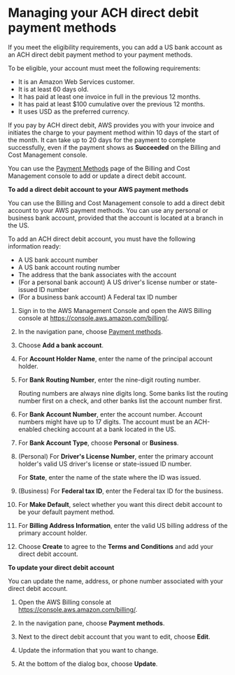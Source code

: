 # Managing your ACH direct debit payment methods<a name="manage-debit"></a>

If you meet the eligibility requirements, you can add a US bank account as an ACH direct debit payment method to your payment methods\. 

To be eligible, your account must meet the following requirements:
+ It is an Amazon Web Services customer\. 
+ It is at least 60 days old\.
+ It has paid at least one invoice in full in the previous 12 months\.
+ It has paid at least $100 cumulative over the previous 12 months\.
+ It uses USD as the preferred currency\.

If you pay by ACH direct debit, AWS provides you with your invoice and initiates the charge to your payment method within 10 days of the start of the month\. It can take up to 20 days for the payment to complete successfully, even if the payment shows as **Succeeded** on the Billing and Cost Management console\.

You can use the [Payment Methods](https://console.aws.amazon.com/billing/home#/paymentmethods) page of the Billing and Cost Management console to add or update a direct debit account\.<a name="add-debit"></a>

**To add a direct debit account to your AWS payment methods**

You can use the Billing and Cost Management console to add a direct debit account to your AWS payment methods\. You can use any personal or business bank account, provided that the account is located at a branch in the US\. 

To add an ACH direct debit account, you must have the following information ready:
+ A US bank account number
+ A US bank account routing number
+ The address that the bank associates with the account
+ \(For a personal bank account\) A US driver's license number or state\-issued ID number
+ \(For a business bank account\) A Federal tax ID number

1. Sign in to the AWS Management Console and open the AWS Billing console at [https://console\.aws\.amazon\.com/billing/](https://console.aws.amazon.com/billing/)\.

1. In the navigation pane, choose [Payment methods](https://console.aws.amazon.com/billing/home#/paymentmethods)\.

1. Choose **Add a bank account**\.

1. For **Account Holder Name**, enter the name of the principal account holder\.

1. For **Bank Routing Number**, enter the nine\-digit routing number\.

   Routing numbers are always nine digits long\. Some banks list the routing number first on a check, and other banks list the account number first\. 

1. For **Bank Account Number**, enter the account number\. Account numbers might have up to 17 digits\. The account must be an ACH\-enabled checking account at a bank located in the US\.

1. For **Bank Account Type**, choose **Personal** or **Business**\.

1. \(Personal\) For **Driver's License Number**, enter the primary account holder's valid US driver's license or state\-issued ID number\.

   For **State**, enter the name of the state where the ID was issued\.

1. \(Business\) For **Federal tax ID**, enter the Federal tax ID for the business\.

1. For **Make Default**, select whether you want this direct debit account to be your default payment method\.

1. For **Billing Address Information**, enter the valid US billing address of the primary account holder\.

1. Choose **Create** to agree to the **Terms and Conditions** and add your direct debit account\.<a name="update-debit"></a>

**To update your direct debit account**

You can update the name, address, or phone number associated with your direct debit account\.

1. Open the AWS Billing console at [https://console\.aws\.amazon\.com/billing/](https://console.aws.amazon.com/billing/home?#/)\.

1. In the navigation pane, choose **Payment methods**\.

1. Next to the direct debit account that you want to edit, choose **Edit**\.

1. Update the information that you want to change\.

1. At the bottom of the dialog box, choose **Update**\.